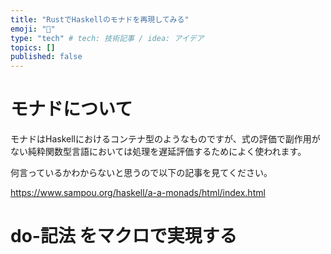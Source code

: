 ```yaml
---
title: "RustでHaskellのモナドを再現してみる"
emoji: "🕌"
type: "tech" # tech: 技術記事 / idea: アイデア
topics: []
published: false
---
```


# モナドについて

モナドはHaskellにおけるコンテナ型のようなものですが、式の評価で副作用がない純粋関数型言語においては処理を遅延評価するためによく使われます。

何言っているかわからないと思うので以下の記事を見てください。

https://www.sampou.org/haskell/a-a-monads/html/index.html

# do-記法 をマクロで実現する


